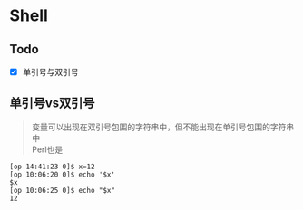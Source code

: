 # Shell

## Todo
- [x] 单引号与双引号  


## 单引号vs双引号
> 变量可以出现在双引号包围的字符串中，但不能出现在单引号包围的字符串中  
> Perl也是

```shell
[op 14:41:23 0]$ x=12
[op 10:06:20 0]$ echo '$x'
$x
[op 10:06:25 0]$ echo "$x"
12
```